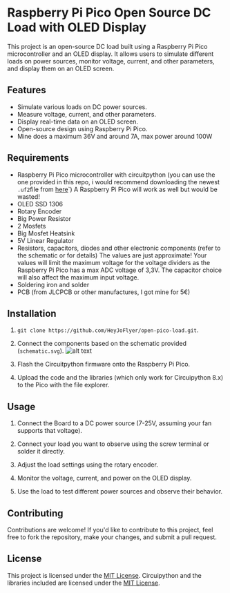 # Raspberry Pi Pico Open Source DC Load with OLED Display

This project is an open-source DC load built using a Raspberry Pi Pico microcontroller and an OLED display. It allows users to simulate different loads on power sources, monitor voltage, current, and other parameters, and display them on an OLED screen.

## Features

- Simulate various loads on DC power sources.
- Measure voltage, current, and other parameters.
- Display real-time data on an OLED screen.
- Open-source design using Raspberry Pi Pico.
- Mine does a maximum 36V and around 7A, max power around 100W

## Requirements

- Raspberry Pi Pico microcontroller with circuitpython (you can use the one provided in this repo, i would recommend downloading the newest `.uf2`file from [here](https://circuitpython.org/board/raspberry_pi_pico/)`) A Raspberry Pi Pico will work as well but would be wasted!
- OLED SSD 1306
- Rotary Encoder
- Big Power Resistor
- 2 Mosfets
- Big Mosfet Heatsink
- 5V Linear Regulator
- Resistors, capacitors, diodes and other electronic components (refer to the schematic or for details) The values are just approximate! Your values will limit the maximum voltage for the voltage dividers as the Raspberry Pi Pico has a max ADC voltage of 3,3V. The capacitor choice will also affect the maximum input voltage.
- Soldering iron and solder
- PCB (from JLCPCB or other manufactures, I got mine for 5€)

## Installation

1. `git clone https://github.com/HeyJoFlyer/open-pico-load.git`.

2. Connect the components based on the schematic provided (`schematic.svg`).
![alt text](https://github.com/HeyJoFlyer/open-pico-load/raw/schematic.svg "Logo Title Text 1")

4. Flash the Circuitpython firmware onto the Raspberry Pi Pico.

5. Upload the code and the libraries (which only work for Circuipython 8.x) to the Pico with the file explorer.

## Usage

1. Connect the Board to a DC power source (7-25V, assuming your fan supports that voltage).

1. Connect your load you want to observe using the screw terminal or solder it directly.

1. Adjust the load settings using the rotary encoder.

1. Monitor the voltage, current, and power on the OLED display.

1. Use the load to test different power sources and observe their behavior.

## Contributing

Contributions are welcome! If you'd like to contribute to this project, feel free to fork the repository, make your changes, and submit a pull request.

## License

This project is licensed under the [MIT License](LICENSE).
Circuipython and the libraries included are licensed under the [MIT License](LICENSE).

